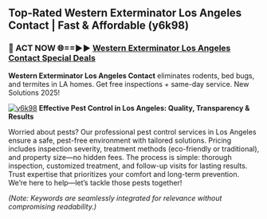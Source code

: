 ## Top-Rated Western Exterminator Los Angeles Contact | Fast & Affordable (y6k98)

<h3>🐜 ACT NOW 🌐==►► <a href="https://tinyurl.com/yc7vsfwc" rel="nofollow">Western Exterminator Los Angeles Contact Special Deals</a></h3>

**Western Exterminator Los Angeles Contact** eliminates rodents, bed bugs, and termites in LA homes. Get free inspections + same-day service. New Solutions 2025!

[![y6k98](https://i.imgur.com/1VzRXn8.jpeg)](https://tinyurl.com/yc7vsfwc)
**Effective Pest Control in Los Angeles: Quality, Transparency & Results**  

Worried about pests? Our professional pest control services in Los Angeles ensure a safe, pest-free environment with tailored solutions. Pricing includes inspection severity, treatment methods (eco-friendly or traditional), and property size—no hidden fees. The process is simple: thorough inspection, customized treatment, and follow-up visits for lasting results. Trust expertise that prioritizes your comfort and long-term prevention. We’re here to help—let’s tackle those pests together!  

*(Note: Keywords are seamlessly integrated for relevance without compromising readability.)*